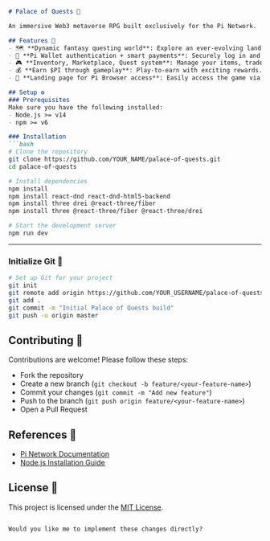 ```markdown
# Palace of Quests 🏰

An immersive Web3 metaverse RPG built exclusively for the Pi Network.

## Features 🎯
- 🗺️ **Dynamic fantasy questing world**: Explore an ever-evolving landscape filled with challenges.
- 🔗 **Pi Wallet authentication + smart payments**: Securely log in and transact using your Pi Wallet.
- 🎮 **Inventory, Marketplace, Quest system**: Manage your items, trade with other players, and complete quests.
- 💰 **Earn $PI through gameplay**: Play-to-earn with exciting rewards.
- 👑 **Landing page for Pi Browser access**: Easily access the game via Pi Browser.

## Setup ⚙️
### Prerequisites
Make sure you have the following installed:
- Node.js >= v14
- npm >= v6

### Installation
```bash
# Clone the repository
git clone https://github.com/YOUR_NAME/palace-of-quests.git
cd palace-of-quests

# Install dependencies
npm install
npm install react-dnd react-dnd-html5-backend
npm install three drei @react-three/fiber
npm install three @react-three/fiber @react-three/drei

# Start the development server
npm run dev
```

---

### Initialize Git 🚀
```bash
# Set up Git for your project
git init
git remote add origin https://github.com/YOUR_USERNAME/palace-of-quests.git
git add .
git commit -m "Initial Palace of Quests build"
git push -u origin master
```

## Contributing 🤝
Contributions are welcome! Please follow these steps:
- Fork the repository
- Create a new branch (`git checkout -b feature/<your-feature-name>`)
- Commit your changes (`git commit -m "Add new feature"`)
- Push to the branch (`git push origin feature/<your-feature-name>`)
- Open a Pull Request

## References 🔗
- [Pi Network Documentation](https://pi.network/)
- [Node.js Installation Guide](https://nodejs.org/)

## License 📜
This project is licensed under the [MIT License](LICENSE).
```

Would you like me to implement these changes directly?
